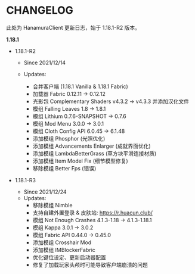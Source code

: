 # CHANGELOG

此处为 HanamuraClient 更新日志，始于 1.18.1-R2 版本。

**1.18.1**

- 1.18.1-R2
  - Since 2021/12/14
  
  - Updates:
    - 合并客户端 (1.18.1 Vanilla & 1.18.1 Fabric)
    - 加载器 Fabric 0.12.11 -> 0.12.12
    - 光影包 Complementary Shaders v4.3.2 -> v4.3.3 并添加汉化文件
    - 模组 Falling Leaves 1.8 -> 1.8.1
    - 模组 Lithium 0.7.6-SNAPSHOT -> 0.7.6
    - 模组 Mod Menu 3.0.0 -> 3.0.1
    - 模组 Cloth Config API 6.0.45 -> 6.1.48
    - 添加模组 Phosphor (光照优化)
    - 添加模组 Advancements Enlarger (成就界面优化)
    - 添加模组 LambdaBetterGrass (草方块平滑连接材质)
    - 添加模组 Item Model Fix (细节模型修复)
    - 移除模组 Better Fps (错误)
    
    
  
- 1.18.1-R3
  - Since 2021/12/24
  - Updates:
    - 移除模组 Nimble
    - 支持自建外置登录 & 皮肤站: https://r.huacun.club/
    - 模组 Not Enough Crashes 4.1.3-1.18 -> 4.1.3-1.18.1
    - 模组 Kappa 3.0.1 -> 3.0.2
    - 模组 Fabric API 0.44.0 -> 0.45.0
    - 添加模组 Crosshair Mod
    - 添加模组 IMBlockerFabric
    - 优化键位设定、更新启动器配置
    - 修复了加载玩家头颅时可能导致客户端崩溃的问题
